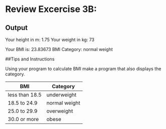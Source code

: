 
# Review Excercise 3B:

## Output

Your height in m: 1.75
Your weight in kg: 73

Your BMI is: 23.83673
BMI Category: normal weight

##Tips and Instructions

Using your program to calculate BMI make a program that also displays the category.

| BMI			| Category 		|
| ------------- | ------------- |
|less than 18.5 | underweight	|
|18.5 to 24.9	| normal weight	|
|25.0 to 29.9	| overweight	|
|30.0 or more	| obese			|

